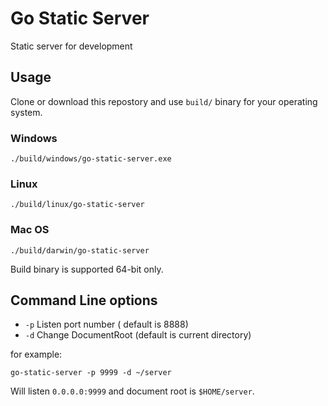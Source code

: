 # Go Static Server

Static server for development

## Usage

Clone or download this repostory and use `build/` binary for your operating system.

### Windows

```
./build/windows/go-static-server.exe
```

### Linux

```
./build/linux/go-static-server
```

### Mac OS

```
./build/darwin/go-static-server
```

Build binary is supported 64-bit only.

## Command Line options

- `-p` Listen port number ( default is 8888)
- `-d` Change DocumentRoot (default is current directory)

for example:

```
go-static-server -p 9999 -d ~/server
```

Will listen `0.0.0.0:9999` and document root is `$HOME/server`. 

